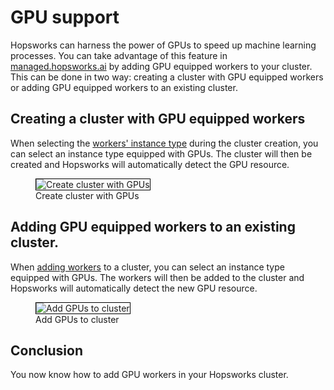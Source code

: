 # GPU support
Hopsworks can harness the power of GPUs to speed up machine learning processes. You can take advantage of this feature in [managed.hopsworks.ai](https://managed.hopsworks.ai) by adding GPU equipped workers to your cluster. This can be done in two way: creating a cluster with GPU equipped workers or adding GPU equipped workers to an existing cluster.

## Creating a cluster with GPU equipped workers
When selecting the [workers' instance type](../aws/cluster_creation.md#step-3-workers-configuration) during the cluster creation, you can select an instance type equipped with GPUs. The cluster will then be created and Hopsworks will automatically detect the GPU resource.

<p align="center">
  <figure>
    <img style="border: 1px solid #000" src="../../../assets/images/setup_installation/managed/common/create-gpu.png" alt="Create cluster with GPUs">
    <figcaption>Create cluster with GPUs</figcaption>
  </figure>
</p>

## Adding GPU equipped workers to an existing cluster.
When [adding workers](adding_removing_workers.md#adding-workers) to a cluster, you can select an instance type equipped with GPUs. The workers will then be added to the cluster and Hopsworks will automatically detect the new GPU resource.

<p align="center">
  <figure>
    <img style="border: 1px solid #000" src="../../../assets/images/setup_installation/managed/common/add-gpu.png" alt="Add GPUs to cluster">
    <figcaption>Add GPUs to cluster</figcaption>
  </figure>
</p>

## Conclusion
You now know how to add GPU workers in your Hopsworks cluster.
